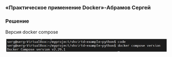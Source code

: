 ### «Практическое применение Docker»-Абрамов Сергей

### Решение

Версия docker compose

![1](https://github.com/smabramov/shvirtd-example-python/blob/4d13ffdf647be433ce21089f86f2eca03108629b/jpeg/1.jpg)
